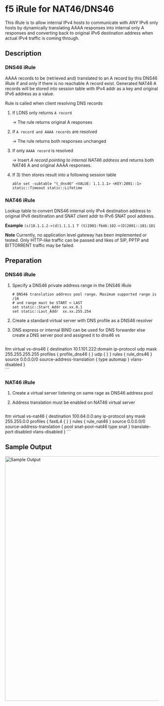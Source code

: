# f5 iRule for NAT46/DNS46


This iRule is to allow internal IPv4 hosts to communicate with *ANY* IPv6 only hosts by dynamically translating AAAA responses into internal only A responses and converting back to original IPv6 destination address when actual IPv4 traffic is coming through. 

## Description

### DNS46 iRule
AAAA records to be (retrieved and) translated to an A record by this DNS46 iRule if and only if there is no reachable A record exist. Generated NAT46 A records will be stored into session table with IPv4 addr as a key and original IPv6 address as a value.

Rule is called when client resolving DNS records

1. If LDNS only returns ``A record``

    -> The rule returns original A responses

2. If ``A record and AAAA records`` are resolved 

    -> The rule returns both responses unchanged

3. If only ``AAAA record`` is resolved

    -> Insert *A record pointing to internal NAT46 address* and returns both NAT46 A and original AAAA responses.

4. If 3) then stores result into a following session table

    ```able set -subtable "t_dns46" <VALUE: 1.1.1.1> <KEY:2001::1> static::Timeout static::Lifetime```

### NAT46 iRule
Lookup table to convert DNS46 internal only IPv4 destination address to original IPv6 desitination and SNAT client addr to IPv6 SNAT pool address.

**Example** ```(s)10.1.1.2->(d)1.1.1.1 T (S)2001:fb46:102->(D)2001::101:101```

**Note**
Currently, no application level gateway has been implemented or tested. Only HTTP-like traffic can be passed and likes of SIP, PPTP and BITTORRENT traffic may be failed.

## Preparation

### DNS46 iRule
1. Specify a DNS46 private address range in the DNS46 iRule

    ```
    # DNS46 translation address pool range. Maximum supported range is /16
    # and range mast be START < LAST
    set static::Start_Addr xx.xx.0.1
    set static::Last_Addr  xx.xx.255.254
    ```

2. Create a standard virtual server with DNS profile as a DNS46 resolver
3. DNS express or internal BIND can be used for DNS forwarder else create a DNS server pool and assigned it to dns46 vs

    ```
ltm virtual vs-dns46 {
  destination 10.1.101.222:domain
  ip-protocol udp
  mask 255.255.255.255
  profiles {
    profile_dns46 { }
    udp { }
  }
  rules {
    rule_dns46
  }
  source 0.0.0.0/0
  source-address-translation {
    type automap
  }
  vlans-disabled
}                  
    ```

### NAT46 iRule

1. Create a virtual server listening on same rage as DNS46 address pool
2. Address translation must be enabled on NAT46 virtual server

    ```
ltm virtual vs-nat46 {
  destination 100.64.0.0:any
  ip-protocol any
  mask 255.255.0.0
  profiles {
    fastL4 { }
  }
  rules {
    rule_nat46
  }
  source 0.0.0.0/0
  source-address-translation {
    pool snat-pool-nat46
    type snat
  }
  translate-port disabled
  vlans-disabled
}
    ```

## Sample Output

<img src="https://raw.github.com/festango/f5-irule-nat46/master/sample/screen_shot.png" alt="Sample Output" width="800">







